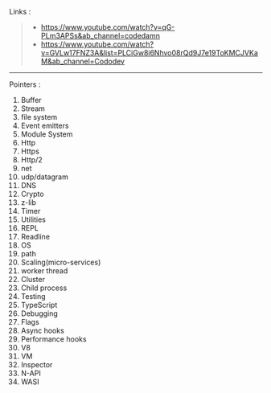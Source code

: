Links :

> - https://www.youtube.com/watch?v=qG-PLm3APSs&ab_channel=codedamn
> - https://www.youtube.com/watch?v=GVLw17FNZ3A&list=PLCiGw8i6Nhvo08rQd9J7e19ToKMCJVKaM&ab_channel=Cododev

---

Pointers :

1. Buffer
2. Stream
3. file system
4. Event emitters
5. Module System
6. Http
7. Https
8. Http/2
9. net
10. udp/datagram
11. DNS
12. Crypto
13. z-lib
14. Timer
15. Utilities
16. REPL
17. Readline
18. OS
19. path
20. Scaling(micro-services)
21. worker thread
22. Cluster
23. Child process
24. Testing
25. TypeScript
26. Debugging
27. Flags
28. Async hooks
29. Performance hooks
30. V8
31. VM
32. Inspector
33. N-API
34. WASI

